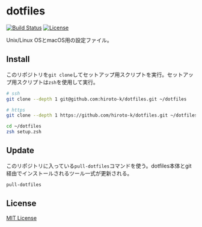 # dotfiles

[![Build Status](https://travis-ci.org/hiroto-k/dotfiles.svg?branch=master)](https://travis-ci.org/hiroto-k/dotfiles)
[![License](https://img.shields.io/github/license/hiroto-k/dotfiles.svg)](https://github.com/hiroto-k/dotfiles/blob/master/LICENSE)

Unix/Linux OSとmacOS用の設定ファイル。

## Install

このリポジトリを``git clone``してセットアップ用スクリプトを実行。セットアップ用スクリプトは``zsh``を使用して実行。

```bash
# ssh
git clone --depth 1 git@github.com:hiroto-k/dotfiles.git ~/dotfiles

# https
git clone --depth 1 https://github.com/hiroto-k/dotfiles.git ~/dotfiles

cd ~/dotfiles
zsh setup.zsh
```

## Update

このリポジトリに入っている``pull-dotfiles``コマンドを使う。dotfiles本体とgit経由でインストールされるツール一式が更新される。

```bash
pull-dotfiles
```

## License

[MIT License](https://github.com/hiroto-k/dotfiles/blob/master/LICENSE "MIT License")
